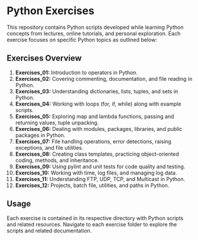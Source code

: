 # Python Exercises

This repository contains Python scripts developed while learning Python concepts from lectures, online tutorials, and personal exploration. Each exercise focuses on specific Python topics as outlined below:

## Exercises Overview

1. **Exercises_01:** Introduction to operators in Python.
2. **Exercises_02:** Covering commenting, documentation, and file reading in Python.
3. **Exercises_03:** Understanding dictionaries, lists, tuples, and sets in Python.
4. **Exercises_04:** Working with loops (for, if, while) along with example scripts.
5. **Exercises_05:** Exploring map and lambda functions, passing and returning values, tuple unpacking.
6. **Exercises_06:** Dealing with modules, packages, libraries, and public packages in Python.
7. **Exercises_07:** File handling operations, error detections, raising exceptions, and file utilities.
8. **Exercises_08:** Creating class templates, practicing object-oriented coding, methods, and inheritance.
9. **Exercises_09:** Using pylint and unit tests for code quality and testing.
10. **Exercises_10:** Working with time, log files, and managing log data.
11. **Exercises_11:** Understanding FTP, UDP, TCP, and Multicast in Python.
12. **Exercises_12:** Projects, batch file, utilities, and paths in Python.

## Usage

Each exercise is contained in its respective directory with Python scripts and related resources. Navigate to each exercise folder to explore the scripts and related documentation.
